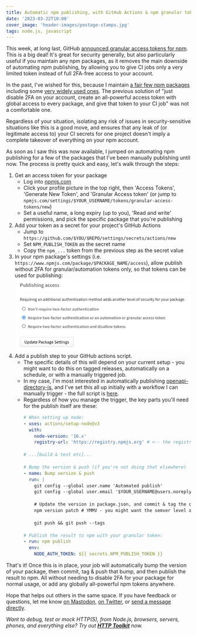 ```yaml
---
title: Automatic npm publishing, with GitHub Actions & npm granular tokens
date: '2023-03-22T10:00'
cover_image: 'header-images/postage-stamps.jpg'
tags: node.js, javascript
---
```


This week, at long last, GitHub [announced granular access tokens for npm](https://github.blog/changelog/2023-03-21-general-availability-of-granular-access-token-on-npm/). This is a big deal! It's great for security generally, but also particularly useful if you maintain any npm packages, as it removes the main downside of automating npm publishing, by allowing you to give CI jobs only a very limited token instead of full 2FA-free access to your account.

In the past, I've wished for this, because I maintain [a fair few npm packages](https://www.npmjs.com/~pimterry) including some [very widely used ones](https://www.npmjs.com/package/loglevel). The previous solution of "just disable 2FA on your account, create an all-powerful access token with global access to every package, and give that token to your CI job" was not a comfortable one.

Regardless of your situation, isolating any risk of issues in security-sensitive situations like this is a good move, and ensures that any leak of (or legitimate access to) your CI secrets for one project doesn't imply a complete takeover of everything on your npm account.

As soon as I saw this was now available, I jumped on automating npm publishing for a few of the packages that I've been manually publishing until now. The process is pretty quick and easy, let's walk through the steps:

1. Get an access token for your package
    * Log into [npmjs.com](https://www.npmjs.com/login)
    * Click your profile picture in the top right, then 'Access Tokens', 'Generate New Token', and 'Granular Access token' (or jump to `npmjs.com/settings/$YOUR_USERNAME/tokens/granular-access-tokens/new`)
    * Set a useful name, a long expiry (up to you), 'Read and write' permissions, and pick the specific package that you're publishing
2. Add your token as a secret for your project's GitHub Actions
    * Jump to `https://github.com/$YOU/$REPO/settings/secrets/actions/new`
    * Set `NPM_PUBLISH_TOKEN` as the secret name
    * Copy the `npm_...` token from the previous step as the secret value
3. In your npm package's settings (i.e. `https://www.npmjs.com/package/$PACKAGE_NAME/access`), allow publish without 2FA for granular/automation tokens only, so that tokens can be used for publishing:
    ![The npm settings with 'Require two-factor authentication or an automation or granular access token' enabled](./npm-allow-token-publish.png)
3. Add a publish step to your GitHub actions script.
    * The specific details of this will depend on your current setup - you might want to do this on tagged releases, automatically on a schedule, or with a manually triggered job.
    * In my case, I'm most interested in automatically publishing [openapi-directory-js](https://github.com/httptoolkit/openapi-directory-js/), and I've set this all up initially with a workflow I can manually trigger - the full script is [here](https://github.com/httptoolkit/openapi-directory-js/commit/566e8a6688126628efd6b706ed2020bfcdeae372).
    * Regardless of how you manage the trigger, the key parts you'll need for the publish itself are these:
        ```yaml
        # When setting up node:
        - uses: actions/setup-node@v3
          with:
            node-version: '16.x'
            registry-url: 'https://registry.npmjs.org' # <-- the registry-url here is required

        # ...[build & test etc]...

        # Bump the version & push (if you're not doing that elsewhere)
        - name: Bump version & push
          run: |
            git config --global user.name 'Automated publish'
            git config --global user.email '$YOUR_USERNAME@users.noreply.github.com'

            # Update the version in package.json, and commit & tag the change:
            npm version patch # YMMV - you might want the semver level as a workflow input

            git push && git push --tags

        # Publish the result to npm with your granular token:
        - run: npm publish
          env:
            NODE_AUTH_TOKEN: ${{ secrets.NPM_PUBLISH_TOKEN }}
        ```

That's it! Once this is in place, your job will automatically bump the version of your package, then commit, tag & push that bump, and then publish the result to npm. All without needing to disable 2FA for your package for normal usage, or add any globally all-powerful npm tokens anywhere.

Hope that helps out others in the same space. If you have feedback or questions, let me know [on Mastodon](https://toot.cafe/@pimterry), [on Twitter](https://twitter.com/pimterry), or [send a message directly](/contact/).

_Want to debug, test or mock HTTP(S), from Node.js, browsers, servers, phones, and everything else? Try out **[HTTP Toolkit](https://httptoolkit.com/javascript/)** now._